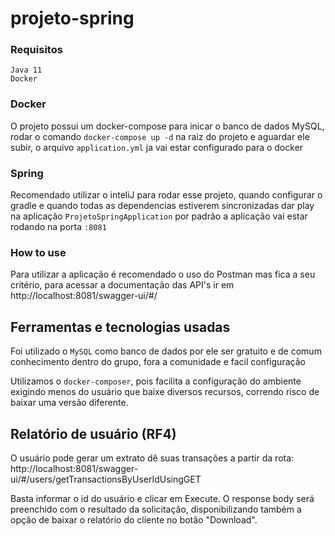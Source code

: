 # projeto-spring

### Requisitos
    Java 11
    Docker

### Docker
O projeto possui um docker-compose para inicar o banco de dados MySQL, rodar o comando ``docker-compose up -d`` na raiz do projeto e aguardar ele subir, o arquivo ``application.yml`` ja vai estar configurado para o docker

### Spring
Recomendado utilizar o inteliJ para rodar esse projeto, quando configurar o gradle e quando todas as dependencias estiverem sincronizadas dar play na aplicação  ``ProjetoSpringApplication`` por padrão a aplicação vai estar rodando na porta ``:8081``

### How to use
Para utilizar a aplicação é recomendado o uso do Postman mas fica a seu critério, para acessar a documentação das API's ir em http://localhost:8081/swagger-ui/#/

## Ferramentas e tecnologias usadas
Foi utilizado o ``MySQL`` como banco de dados por ele ser gratuito e de comum conhecimento dentro do grupo, fora a comunidade e facil configuração

Utilizamos o ``docker-composer``, pois facilita a configuração do ambiente exigindo menos do usuário que baixe diversos recursos, correndo risco de baixar uma versão diferente. 

## Relatório de usuário (RF4)
O usuário pode gerar um extrato dê suas transações a partir da rota: http://localhost:8081/swagger-ui/#/users/getTransactionsByUserIdUsingGET

Basta informar o id do usuário e clicar em Execute. O response body será preenchido com o resultado da solicitação, disponibilizando também a opção de baixar o relatório do cliente no botão "Download".
